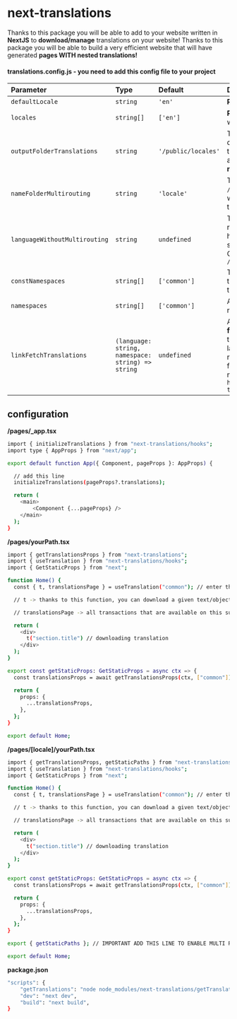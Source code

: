 # next-translations

Thanks to this package you will be able to add to your website written in **NextJS** to **download/manage** translations on your website! Thanks to this package you will be able to build a very efficient website that will have generated **pages WITH nested translations!**

#### translations.config.js - you need to add this config file to your project

| Parameter                     | Type                                              | Default             | Description                                                                                                                                                                                                                                                                                                                                                                                   |
| :---------------------------- | :------------------------------------------------ | :------------------ | :-------------------------------------------------------------------------------------------------------------------------------------------------------------------------------------------------------------------------------------------------------------------------------------------------------------------------------------------------------------------------------------------- |
| `defaultLocale`               | `string`                                          | `'en'`              | **Required**. The default language on your site                                                                                                                                                                                                                                                                                                                                               |
| `locales`                     | `string[]`                                        | `['en']`            | **Required**. All available languages on your website.                                                                                                                                                                                                                                                                                                                                        |
| `outputFolderTranslations`    | `string`                                          | `'/public/locales'` | The path to your translations. **NOTE**: If you download translations using next-translations, they will be saved to the given address. For the site to work properly, they **must be** in the `/public` folder.                                                                                                                                                                              |
| `nameFolderMultirouting`      | `string`                                          | `'locale'`          | The name of the folder in the `/public/[locales]` folder. This is useful when we want to have routing by languages that are given in: **locales**                                                                                                                                                                                                                                             |
| `languageWithoutMultirouting` | `string`                                          | `undefined`         | The language to be excluded from multi routing. For example, we want /index.js to have the language **"pl" by default**, then it should be substituted into this variable. Other languages (if any) will be available in `/pages/[locale]`                                                                                                                                                    |
| `constNamespaces`             | `string[]`                                        | `['common']`        | These are all the namespaces we use throughout the project so as not to define them on every page.                                                                                                                                                                                                                                                                                            |
| `namespaces`                  | `string[]`                                        | `['common']`        | All the namespaces we use in our repository.                                                                                                                                                                                                                                                                                                                                                  |
| `linkFetchTranslations`       | `(language: string, namespace: string) => string` | `undefined`         | A function to download our translations **from the api**. It is called every time it wants to load a given translation in a given language and namespace. The function returns single values that we entered in the fields: `locales`, `namespaces`. To return, we need to return a link to our api, e.g. **return** `https://your-api-to-download-translations/dev/${language}/${namespace}` |

## configuration

**/pages/\_app.tsx**

```bash
import { initializeTranslations } from "next-translations/hooks";
import type { AppProps } from "next/app";

export default function App({ Component, pageProps }: AppProps) {

  // add this line
  initializeTranslations(pageProps?.translations);

  return (
    <main>
        <Component {...pageProps} />
    </main>
  );
}
```

**/pages/yourPath.tsx**

```bash
import { getTranslationsProps } from "next-translations";
import { useTranslation } from "next-translations/hooks";
import { GetStaticProps } from "next";

function Home() {
  const { t, translationsPage } = useTranslation("common"); // enter the given namespace that you use in the given section

  // t -> thanks to this function, you can download a given text/object/array at your discretion - just like you have downloaded/added in translations

  // translationsPage -> all transactions that are available on this subpage

  return (
    <div>
      t("section.title") // downloading translation
    </div>
  );
}

export const getStaticProps: GetStaticProps = async ctx => {
  const translationsProps = await getTranslationsProps(ctx, ["common"]); // add here all transactions in string[] that you use on this subpage

  return {
    props: {
      ...translationsProps,
    },
  };
}

export default Home;


```

**/pages/[locale]/yourPath.tsx**

```bash
import { getTranslationsProps, getStaticPaths } from "next-translations";
import { useTranslation } from "next-translations/hooks";
import { GetStaticProps } from "next";

function Home() {
  const { t, translationsPage } = useTranslation("common"); // enter the given namespace that you use in the given section

  // t -> thanks to this function, you can download a given text/object/array at your discretion - just like you have downloaded/added in translations

  // translationsPage -> all transactions that are available on this subpage

  return (
    <div>
      t("section.title") // downloading translation
    </div>
  );
}

export const getStaticProps: GetStaticProps = async ctx => {
  const translationsProps = await getTranslationsProps(ctx, ["common"]); // add here all transactions in string[] that you use on this subpage

  return {
    props: {
      ...translationsProps,
    },
  };
}

export { getStaticPaths }; // IMPORTANT ADD THIS LINE TO ENABLE MULTI ROUTING

export default Home;

```

**package.json**

```bash
"scripts": {
    "getTranslations": "node node_modules/next-translations/getTranslations.mjs", // script to fetch all translations from your api ***linkFetchTranslations**
    "dev": "next dev",
    "build": "next build",
}
```
